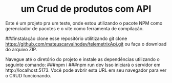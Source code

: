 <h1 align="center">um Crud de produtos com API</h1>

Este é um projeto pra um teste, onde estou utilizando o pacote NPM como gerenciador de pacotes e o vite como ferramenta de compilação.

###instalação
clone esse repositório utilitizando git clone https://github.com/mateuscarvalhodev/telemetrixApi.git ou faça o download do arquivo ZIP.

Navegue até o diretório do projeto e instale as dependências utilizando o seguinte comando:
###npm i
###npm run dev
Isso iniciará o servidor em http://localhost:5173. Você pode avbrir esta URL em seu navegador para ver o CRUD funcionando.


